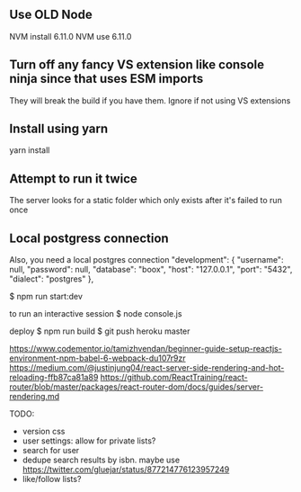 ## Use OLD Node

NVM install 6.11.0
NVM use 6.11.0

## Turn off any fancy VS extension like console ninja since that uses ESM imports

They will break the build if you have them. Ignore if not using VS extensions

## Install using yarn

yarn install

## Attempt to run it twice

The server looks for a static folder which only exists after it's failed to run once

## Local postgress connection

Also, you need a local postgres connection
"development": {
"username": null,
"password": null,
"database": "boox",
"host": "127.0.0.1",
"port": "5432",
"dialect": "postgres"
},

$ npm run start:dev

to run an interactive session
$ node console.js

deploy
$ npm run build
$ git push heroku master

https://www.codementor.io/tamizhvendan/beginner-guide-setup-reactjs-environment-npm-babel-6-webpack-du107r9zr
https://medium.com/@justinjung04/react-server-side-rendering-and-hot-reloading-ffb87ca81a89
https://github.com/ReactTraining/react-router/blob/master/packages/react-router-dom/docs/guides/server-rendering.md

TODO:

- version css
- user settings: allow for private lists?
- search for user
- dedupe search results by isbn. maybe use https://twitter.com/gluejar/status/877214776123957249
- like/follow lists?
